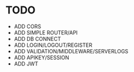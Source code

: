 # TODO
* ADD CORS
* ADD SIMPLE ROUTER/API 
* ADD DB CONNECT
* ADD LOGIN/LOGOUT/REGISTER
* ADD VALIDATION/MIDDLEWARE/SERVERLOGS
* ADD APIKEY/SESSION
* ADD JWT
